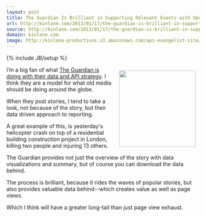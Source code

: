 ```yaml
---
layout: post
title: The Guardian Is Brilliant in Supporting Relevant Events with Open Data
url: http://kinlane.com/2013/01/17/the-guardian-is-brilliant-in-supporting-relevant-events-with-open-data/
source: http://kinlane.com/2013/01/17/the-guardian-is-brilliant-in-supporting-relevant-events-with-open-data/
domain: kinlane.com
image: http://kinlane-productions.s3.amazonaws.com/api-evangelist-site/blog/Guardian-Helicopter-Data-2.png
---
```

{% include JB/setup %}<p><a href="http://www.guardian.co.uk/news/datablog/2013/jan/16/helicopters-fly-over-london-data" target="_blank"><img style="padding: 10px;" src="https://s3.amazonaws.com/kinlane-productions/api-evangelist/guardian/Guardian-Helicopter-Data-2.png" alt="" width="200" align="right" /></a></p>
<p>I&rsquo;m a big fan of what <a href="http://www.guardian.co.uk/data">The Guardian is doing with their data and API strategy</a>.  I think they are a model for what old media should be doing around the globe.</p>
<p>When they post stories, I tend to take a look, not because of the story, but their data driven approach to reporting. &nbsp;</p>
<p>A great example of this, is yesterday's helicopter crash on top of a residential building construction project in London, killing two people and injuring 13 others.</p>
<p>The Guardian provides not just the overview of the story with data visualizations and summary, but of course you can download the data behind.</p>
<p>The process is brilliant, because it rides the waves of popular stories, but also provides valuable data behind--which creates value as well as page views.</p>
<p>Which I think will have a greater long-tail than just page view exhaust.</p>